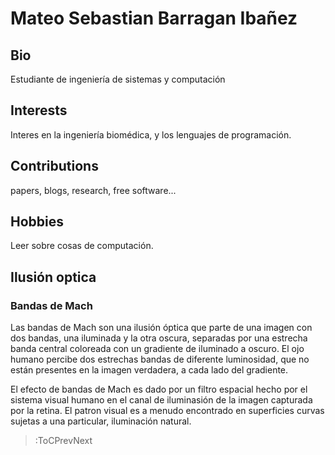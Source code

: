 # Mateo Sebastian Barragan Ibañez

## Bio

Estudiante de ingeniería de sistemas y computación

## Interests

Interes en la ingeniería biomédica, y los lenguajes de programación.

## Contributions

papers, blogs, research, free software...

## Hobbies

Leer sobre cosas de computación.

## Ilusión optica

### Bandas de Mach

Las bandas de Mach son una ilusión óptica que parte de una imagen con dos bandas, una iluminada y la otra oscura, separadas por una estrecha banda central coloreada con un gradiente de iluminado a oscuro. El ojo humano percibe dos estrechas bandas de diferente luminosidad, que no están presentes en la imagen verdadera, a cada lado del gradiente.

El efecto de bandas de Mach es dado por un filtro espacial hecho por el sistema visual humano en el canal de iluminasión de la imagen capturada por la retina. El patron visual es a menudo encontrado en superficies curvas sujetas a una particular, iluminación natural.
> :ToCPrevNext
